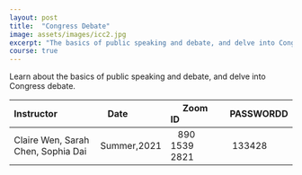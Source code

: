 ```yaml
---
layout: post
title:  "Congress Debate"
image: assets/images/icc2.jpg
excerpt: "The basics of public speaking and debate, and delve into Congress debate."
course: true
---
```


Learn about the basics of public speaking and debate, and delve into Congress debate.


| Instructor  | &nbsp;&nbsp;&nbsp;Date&nbsp; | &nbsp;&nbsp; &nbsp;&nbsp;Zoom ID &nbsp; | &nbsp;PASSWORDD  |
| :---        |    :----   |          :--- |  :--- |
| Claire Wen, Sarah Chen, Sophia Dai   | Summer,2021   | &nbsp;&nbsp; 890 1539 2821 &nbsp; &nbsp; |&nbsp; 133428|

<br/>

